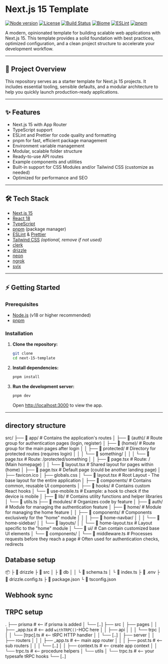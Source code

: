 # Next.js 15 Template

<p align="left">
  <a href="https://nodejs.org/"><img src="https://img.shields.io/badge/node-%3E=18.0.0-green?logo=node.js" alt="Node version" /></a>
  <a href="https://github.com/xirothedev/next-15-template/blob/main/LICENSE"><img src="https://img.shields.io/github/license/xirothedev/next-15-template?color=blue" alt="License" /></a>
  <a href="https://github.com/xirothedev/next-15-template/actions"><img src="https://github.com/xirothedev/next-15-template/actions/workflows/ci.yml/badge.svg" alt="Build Status" /></a>
  <a href="https://biomejs.dev/"><img src="https://img.shields.io/badge/code_style-biome-5B5B5B?logo=biome" alt="Biome" /></a>
  <a href="https://eslint.org/"><img src="https://img.shields.io/badge/lint-eslint-4B32C3?logo=eslint" alt="ESLint" /></a>
  <a href="https://pnpm.io/"><img src="https://img.shields.io/badge/package%20manager-pnpm-F69220?logo=pnpm" alt="pnpm" /></a>
</p>

A modern, opinionated template for building scalable web applications with Next.js 15. This template provides a solid foundation with best practices, optimized configuration, and a clean project structure to accelerate your development workflow.

---

## 🚀 Project Overview

This repository serves as a starter template for Next.js 15 projects. It includes essential tooling, sensible defaults, and a modular architecture to help you quickly launch production-ready applications.

---

## ✨ Features

- Next.js 15 with App Router
- TypeScript support
- ESLint and Prettier for code quality and formatting
- pnpm for fast, efficient package management
- Environment variable management
- Modular, scalable folder structure
- Ready-to-use API routes
- Example components and utilities
- Built-in support for CSS Modules and/or Tailwind CSS (customize as needed)
- Optimized for performance and SEO

---

## 🛠️ Tech Stack

- [Next.js 15](https://nextjs.org/)
- [React 18](https://react.dev/)
- [TypeScript](https://www.typescriptlang.org/)
- [pnpm](https://pnpm.io/) (package manager)
- [ESLint](https://eslint.org/) & [Prettier](https://prettier.io/)
- [Tailwind CSS](https://tailwindcss.com/) *(optional, remove if not used)*
- [clerk](https://dashboard.clerk.com/apps)
- [drizzle](https://orm.drizzle.team/)
- [neon](https://neon.com/)
- [ngrok](https://ngrok.com/)
- [svix](https://www.npmjs.com/package/svix)

---

## ⚡ Getting Started

### Prerequisites

- [Node.js](https://nodejs.org/) (v18 or higher recommended)
- [pnpm](https://pnpm.io/)

### Installation

1. **Clone the repository:**
   ```bash
   git clone 
   cd next-15-template
   ```
2. **Install dependencies:**
   ```bash
   pnpm install
   ```
3. **Run the development server:**
   ```bash
   pnpm dev
   ```
   Open [http://localhost:3000](http://localhost:3000) to view the app.

---

## directory structure

src/
├── 📂 app/                           # Contains the application's routes
│   ├── 📂 (auth)/                    # Route group for authentication pages (login, register)
│   ├── 📂 (home)/                    # Route group for the main pages after login
│   │   ├── 📂 protected/             # Directory for protected routes (requires login)
│   │   │   └── 📂 something/
│   │   │       └── 📄 page.tsx       # Route: /protected/something
│   │   ├── 📄 page.tsx               # Route: / (Main homepage)
│   │   └── 📄 layout.tsx             # Shared layout for pages within (home)
│   ├── 📄 page.tsx                   # Default page (could be another landing page)
│   ├──  favicon.ico
│   ├── globals.css
│   └── 📄 layout.tsx                 # Root Layout - The base layout for the entire application
│
├── 📂 components/                    # Contains common, reusable UI components
│
├── 📂 hooks/                         # Contains custom React hooks
│   └── 📄 use-mobile.ts              # Example: a hook to check if the device is mobile
│
├── 📂 lib/                           # Contains utility functions and helper libraries
│   └── 📄 utils.ts
├── 📂 modules/                       # Organizes code by feature
│   ├── 📂 auth/                      # Module for managing the authentication feature
│   ├── 📂 home/                      # Module for managing the home feature
│   │   ├── 📂 components/            # Components exclusively for the "home" module
│   │   │   ├── 📂 home-navbar/
│   │   │   └── 📂 home-sidebar/
│   │   └── 📂 layouts/
│   │       └── 📄 home-layout.tsx    # Layout specific to the "home" module
│   └── 📂 ui/                        # Can contain customized base UI elements
│       └── 📂 components/
│
└── 📄 middleware.ts                 # Processes requests before they reach a page
                                     # Often used for authentication checks, redirects

## Database setup

📦 <project root>
 ├ 📂 drizzle
 ├ 📂 src
 │   ├ 📂 db
 │   │  └ 📜 schema.ts
 │   └ 📜 index.ts
 ├ 📜 .env
 ├ 📜 drizzle.config.ts
 ├ 📜 package.json
 └ 📜 tsconfig.json

##  Webhook sync

## TRPC setup
.
├── prisma  # <-- if prisma is added
│   └── [..]
├── src
│   ├── pages
│   │   ├── _app.tsx  # <-- add `withTRPC()`-HOC here
│   │   ├── api
│   │   │   └── trpc
│   │   │       └── [trpc].ts  # <-- tRPC HTTP handler
│   │   └── [..]
│   ├── server
│   │   ├── routers
│   │   │   ├── _app.ts  # <-- main app router
│   │   │   ├── post.ts  # <-- sub routers
│   │   │   └── [..]
│   │   ├── context.ts   # <-- create app context
│   │   └── trpc.ts      # <-- procedure helpers
│   └── utils
│       └── trpc.ts  # <-- your typesafe tRPC hooks
└── [..]
